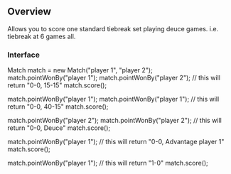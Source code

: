 ## Overview
Allows you to score one standard tiebreak set playing deuce games.
i.e. tiebreak at 6 games all.

### Interface
Match match = new Match("player 1", "player 2");
match.pointWonBy("player 1");
match.pointWonBy("player 2");
// this will return "0-0, 15-15"
match.score();

match.pointWonBy("player 1");
match.pointWonBy("player 1");
// this will return "0-0, 40-15"
match.score();

match.pointWonBy("player 2");
match.pointWonBy("player 2");
// this will return "0-0, Deuce"
match.score();

match.pointWonBy("player 1");
// this will return "0-0, Advantage player 1"
match.score();

match.pointWonBy("player 1");
// this will return "1-0"
match.score();